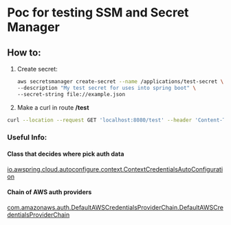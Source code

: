 # Poc for testing SSM and Secret Manager

## How to:
1. Create secret:
   ```sh
   aws secretsmanager create-secret --name /applications/test-secret \
   --description "My test secret for uses into spring boot" \
   --secret-string file://example.json
   ```
1. Make a curl in route **/test**
```sh
curl --location --request GET 'localhost:8080/test' --header 'Content-Type: application/json'
```

### Useful Info:

#### Class that decides where pick auth data
[io.awspring.cloud.autoconfigure.context.ContextCredentialsAutoConfiguration](https://docs.awspring.io/spring-cloud-aws/docs/2.3.1-SNAPSHOT/apidocs/index.html?io/awspring/cloud/autoconfigure/context/ContextCredentialsAutoConfiguration.html)

#### Chain of AWS auth providers
[com.amazonaws.auth.DefaultAWSCredentialsProviderChain.DefaultAWSCredentialsProviderChain](https://docs.aws.amazon.com/AWSJavaSDK/latest/javadoc/com/amazonaws/auth/DefaultAWSCredentialsProviderChain.html)